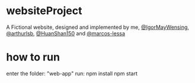 # websiteProject
A Fictional website, designed and implemented by me, [@IgorMayWensing](https://github.com/IgorMayWensing), 
[@arthurlsb](https://github.com/arthurlsb), [@HuanShan150](https://github.com/HuanShan150) and [@marcos-lessa](https://github.com/marcos-lessa)

# how to run 
enter the folder: "web-app"
run:
    npm install
    npm start

